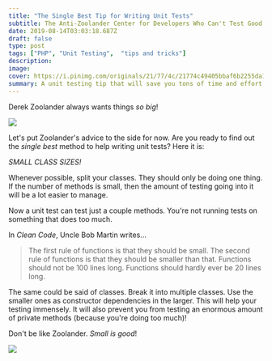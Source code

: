 ```yaml
---
title: "The Single Best Tip for Writing Unit Tests"
subtitle: The Anti-Zoolander Center for Developers Who Can't Test Good
date: 2019-08-14T03:03:18.687Z
draft: false
type: post
tags: ["PHP", "Unit Testing",  "tips and tricks"]
description:
image: 
cover: https://i.pinimg.com/originals/21/77/4c/21774c49405bbaf6b2255da1a74bdfa7.gif
summary: A unit testing tip that will save you tons of time and effort inspired by Zoolander.
---
```


Derek Zoolander always wants things *so big*!

![](https://i.ibb.co/tsqPWxM/3timesbigger.jpg)

Let's put Zoolander's advice to the side for now. Are you ready to find out the _single best_ method to help writing
unit tests? Here it is:

*SMALL CLASS SIZES!*

Whenever possible, split your classes. They should only be doing one thing.
If the number of methods is small, then the amount of testing
going into it will be a lot easier to manage. 

Now a unit test can test just a couple methods. You're not running tests
on something that does too much.

In _Clean Code_, Uncle Bob Martin writes...

> The first rule of functions is that they should be small. The second rule of functions is that they should be smaller than that. Functions should not be 100 lines long. Functions should hardly ever be 20 lines long.

The same could be said of classes. Break it into multiple classes. Use
the smaller ones as constructor dependencies in the larger. This will
help your testing immensely. It will also prevent you from testing
an enormous amount of private methods (because you're doing too much)!

Don't be like Zoolander. *Small is good*!

![](/uploads/zoolander-unit-testing.gif)